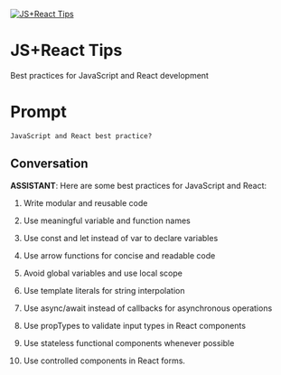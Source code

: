 
[![JS+React Tips](https://flow-prompt-covers.s3.us-west-1.amazonaws.com/icon/minimalist/mini_8.png)]()
# JS+React Tips 
Best practices for JavaScript and React development

# Prompt

```
JavaScript and React best practice?
```

## Conversation

**ASSISTANT**: Here are some best practices for JavaScript and React:



1. Write modular and reusable code

2. Use meaningful variable and function names

3. Use const and let instead of var to declare variables

4. Use arrow functions for concise and readable code

5. Avoid global variables and use local scope

6. Use template literals for string interpolation

7. Use async/await instead of callbacks for asynchronous operations

8. Use propTypes to validate input types in React components

9. Use stateless functional components whenever possible

10. Use controlled components in React forms.


